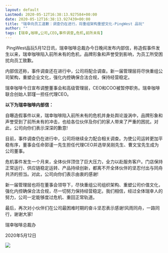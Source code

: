 ```yaml
---
layout: default
Lastmod: 2020-05-12T16:38:13.927584+00:00
date: 2020-05-12T16:38:13.927439+00:00
title: "瑞幸向员工道歉：调查仍在进行，将重组架构重塑文化-PingWest 品玩"
author: ""
tags: [瑞幸,咖啡,公司,CEO,事件调查,危机,前所未有]
---
```


 PingWest品玩5月12日讯，瑞幸咖啡总裁办今日晚间发布内部信，称造假事件发生以来，瑞幸咖啡陷入前所未有的危机，品牌形象和声誉受到影响，为员工所受困扰向员工致歉。

内部信还称，事件调查还在进行中，公司将配合调查。新一届管理层将尽快重组公司架构，重塑企业文化，强化内控确保合法合规，保持经营稳定。

瑞幸咖啡今日宣布调整董事会和高级管理层，CEO和COO被暂停职务。瑞幸咖啡联合创始人郭瑾一担任代理CEO。

**以下为瑞幸咖啡内部信：**

自曝造假事件以来，瑞幸咖啡陷入前所未有的危机并身处舆论漩涡中，品牌形象和声誉受到了前所未有的冲击，也给各位伙伴及你们的家人带来了严重的困扰。对此，公司向你们表示深深的歉意!

目前，事件调查仍在进行中，公司将继续全力配合相关调查。为使公司运转更加平稳有序，董事会任命郭谨一先生担任代理CEO并选举吴刚先生、曹文宝先生成为公司董事。

危机事件发生一个月来，全体伙伴顶住了巨大压力，全力以赴服务客户。门店保持正常运行、供应链稳定运转、产品持续创新，都离不开全体伙伴的坚忍付出与同舟共济的担当。对此，公司向你们表示由衷的感谢!

新一届管理层也将在董事会领导下，尽快重组公司组织架构、重塑公司价值文化，强化内控确保合法合规，尽一切努力保持经营稳定。我们相信，经过全体瑞幸人的努力，公司一定能够度过危机、重回正常轨道。

最后，再次对小伙伴们在公司最困难时期的奋斗坚忍表示感谢!风雨同舟，一路同行，谢谢大家!

瑞幸咖啡总裁办

2020年5月12日

![](https://images.weserv.nl/?url=https%3A//cdn.pingwest.com/portal/2020/05/12/66b3f0759ef2bafc27016110e58ec5a8.png%3Fx-oss-process%3Dstyle/article-body)

